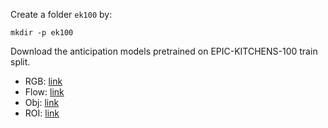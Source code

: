 Create a folder `ek100` by:

`mkdir -p ek100`

Download the anticipation models pretrained on EPIC-KITCHENS-100 train split.
* RGB: [link](https://drive.google.com/file/d/10CN66X8GCnqVaAT3U79wC2YmukpuBsQG/view?usp=sharing)
* Flow: [link](https://drive.google.com/file/d/1oh3xQpKOF1NZNvEUPQ0fmFnhIf-FXkDg/view?usp=sharing)
* Obj: [link](https://drive.google.com/file/d/16TIm67FElwfv772HFmPGoZU7yq3w6IYg/view?usp=sharing)
* ROI: [link](https://drive.google.com/file/d/1lMQAAD-gv3ksOvuQyOMuHaj6dJFeVj2X/view?usp=sharing)